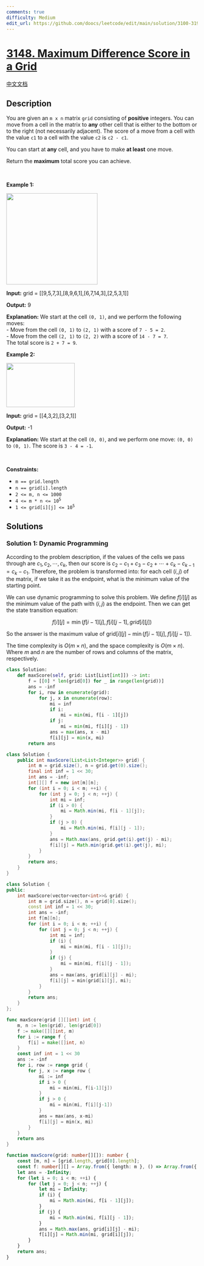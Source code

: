 ```yaml
---
comments: true
difficulty: Medium
edit_url: https://github.com/doocs/leetcode/edit/main/solution/3100-3199/3148.Maximum%20Difference%20Score%20in%20a%20Grid/README_EN.md
---
```


<!-- problem:start -->

# [3148. Maximum Difference Score in a Grid](https://leetcode.com/problems/maximum-difference-score-in-a-grid)

[中文文档](/solution/3100-3199/3148.Maximum%20Difference%20Score%20in%20a%20Grid/README.md)

## Description

<!-- description:start -->

<p>You are given an <code>m x n</code> matrix <code>grid</code> consisting of <strong>positive</strong> integers. You can move from a cell in the matrix to <strong>any</strong> other cell that is either to the bottom or to the right (not necessarily adjacent). The score of a move from a cell with the value <code>c1</code> to a cell with the value <code>c2</code> is <code>c2 - c1</code>.<!-- notionvc: 8819ca04-8606-4ecf-815b-fb77bc63b851 --></p>

<p>You can start at <strong>any</strong> cell, and you have to make <strong>at least</strong> one move.</p>

<p>Return the <strong>maximum</strong> total score you can achieve.</p>

<p>&nbsp;</p>
<p><strong class="example">Example 1:</strong></p>
<img alt="" src="https://fastly.jsdelivr.net/gh/doocs/leetcode@main/solution/3100-3199/3148.Maximum%20Difference%20Score%20in%20a%20Grid/images/grid1.png" style="width: 240px; height: 240px;" />
<div class="example-block">
<p><strong>Input:</strong> <span class="example-io">grid = [[9,5,7,3],[8,9,6,1],[6,7,14,3],[2,5,3,1]]</span></p>

<p><strong>Output:</strong> <span class="example-io">9</span></p>

<p><strong>Explanation:</strong> We start at the cell <code>(0, 1)</code>, and we perform the following moves:<br />
- Move from the cell <code>(0, 1)</code> to <code>(2, 1)</code> with a score of <code>7 - 5 = 2</code>.<br />
- Move from the cell <code>(2, 1)</code> to <code>(2, 2)</code> with a score of <code>14 - 7 = 7</code>.<br />
The total score is <code>2 + 7 = 9</code>.</p>
</div>

<p><strong class="example">Example 2:</strong></p>

<p><img alt="" src="https://fastly.jsdelivr.net/gh/doocs/leetcode@main/solution/3100-3199/3148.Maximum%20Difference%20Score%20in%20a%20Grid/images/moregridsdrawio-1.png" style="width: 180px; height: 116px;" /></p>

<div class="example-block">
<p><strong>Input:</strong> <span class="example-io">grid = [[4,3,2],[3,2,1]]</span></p>

<p><strong>Output:</strong> <span class="example-io">-1</span></p>

<p><strong>Explanation:</strong> We start at the cell <code>(0, 0)</code>, and we perform one move: <code>(0, 0)</code> to <code>(0, 1)</code>. The score is <code>3 - 4 = -1</code>.</p>
</div>

<p>&nbsp;</p>
<p><strong>Constraints:</strong></p>

<ul>
	<li><code>m == grid.length</code></li>
	<li><code>n == grid[i].length</code></li>
	<li><code>2 &lt;= m, n &lt;= 1000</code></li>
	<li><code>4 &lt;= m * n &lt;= 10<sup>5</sup></code></li>
	<li><code>1 &lt;= grid[i][j] &lt;= 10<sup>5</sup></code></li>
</ul>

<!-- description:end -->

## Solutions

<!-- solution:start -->

### Solution 1: Dynamic Programming

According to the problem description, if the values of the cells we pass through are $c_1, c_2, \cdots, c_k$, then our score is $c_2 - c_1 + c_3 - c_2 + \cdots + c_k - c_{k-1} = c_k - c_1$. Therefore, the problem is transformed into: for each cell $(i, j)$ of the matrix, if we take it as the endpoint, what is the minimum value of the starting point.

We can use dynamic programming to solve this problem. We define $f[i][j]$ as the minimum value of the path with $(i, j)$ as the endpoint. Then we can get the state transition equation:

$$
f[i][j] = \min(f[i-1][j], f[i][j-1], grid[i][j])
$$

So the answer is the maximum value of $\text{grid}[i][j] - \min(f[i-1][j], f[i][j-1])$.

The time complexity is $O(m \times n)$, and the space complexity is $O(m \times n)$. Where $m$ and $n$ are the number of rows and columns of the matrix, respectively.

<!-- tabs:start -->

```python
class Solution:
    def maxScore(self, grid: List[List[int]]) -> int:
        f = [[0] * len(grid[0]) for _ in range(len(grid))]
        ans = -inf
        for i, row in enumerate(grid):
            for j, x in enumerate(row):
                mi = inf
                if i:
                    mi = min(mi, f[i - 1][j])
                if j:
                    mi = min(mi, f[i][j - 1])
                ans = max(ans, x - mi)
                f[i][j] = min(x, mi)
        return ans
```

```java
class Solution {
    public int maxScore(List<List<Integer>> grid) {
        int m = grid.size(), n = grid.get(0).size();
        final int inf = 1 << 30;
        int ans = -inf;
        int[][] f = new int[m][n];
        for (int i = 0; i < m; ++i) {
            for (int j = 0; j < n; ++j) {
                int mi = inf;
                if (i > 0) {
                    mi = Math.min(mi, f[i - 1][j]);
                }
                if (j > 0) {
                    mi = Math.min(mi, f[i][j - 1]);
                }
                ans = Math.max(ans, grid.get(i).get(j) - mi);
                f[i][j] = Math.min(grid.get(i).get(j), mi);
            }
        }
        return ans;
    }
}
```

```cpp
class Solution {
public:
    int maxScore(vector<vector<int>>& grid) {
        int m = grid.size(), n = grid[0].size();
        const int inf = 1 << 30;
        int ans = -inf;
        int f[m][n];
        for (int i = 0; i < m; ++i) {
            for (int j = 0; j < n; ++j) {
                int mi = inf;
                if (i) {
                    mi = min(mi, f[i - 1][j]);
                }
                if (j) {
                    mi = min(mi, f[i][j - 1]);
                }
                ans = max(ans, grid[i][j] - mi);
                f[i][j] = min(grid[i][j], mi);
            }
        }
        return ans;
    }
};
```

```go
func maxScore(grid [][]int) int {
	m, n := len(grid), len(grid[0])
	f := make([][]int, m)
	for i := range f {
		f[i] = make([]int, n)
	}
	const inf int = 1 << 30
	ans := -inf
	for i, row := range grid {
		for j, x := range row {
			mi := inf
			if i > 0 {
				mi = min(mi, f[i-1][j])
			}
			if j > 0 {
				mi = min(mi, f[i][j-1])
			}
			ans = max(ans, x-mi)
			f[i][j] = min(x, mi)
		}
	}
	return ans
}
```

```ts
function maxScore(grid: number[][]): number {
    const [m, n] = [grid.length, grid[0].length];
    const f: number[][] = Array.from({ length: m }, () => Array.from({ length: n }, () => 0));
    let ans = -Infinity;
    for (let i = 0; i < m; ++i) {
        for (let j = 0; j < n; ++j) {
            let mi = Infinity;
            if (i) {
                mi = Math.min(mi, f[i - 1][j]);
            }
            if (j) {
                mi = Math.min(mi, f[i][j - 1]);
            }
            ans = Math.max(ans, grid[i][j] - mi);
            f[i][j] = Math.min(mi, grid[i][j]);
        }
    }
    return ans;
}
```

<!-- tabs:end -->

<!-- solution:end -->

<!-- problem:end -->
